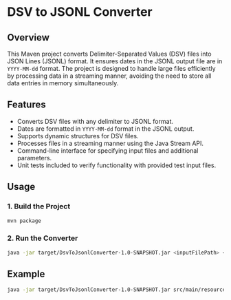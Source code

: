 # DSV to JSONL Converter

## Overview
This Maven project converts Delimiter-Separated Values (DSV) files into JSON Lines (JSONL) format. It ensures dates in the JSONL output file are in `YYYY-MM-dd` format. The project is designed to handle large files efficiently by processing data in a streaming manner, avoiding the need to store all data entries in memory simultaneously.

## Features
- Converts DSV files with any delimiter to JSONL format.
- Dates are formatted in `YYYY-MM-dd` format in the JSONL output.
- Supports dynamic structures for DSV files.
- Processes files in a streaming manner using the Java Stream API.
- Command-line interface for specifying input files and additional parameters.
- Unit tests included to verify functionality with provided test input files.

## Usage

### 1. Build the Project
```sh
mvn package
```
### 2. Run the Converter
```sh
java -jar target/DsvToJsonlConverter-1.0-SNAPSHOT.jar <inputFilePath> <outputFilePath> <delimiter>
```

## Example
```sh
java -jar target/DsvToJsonlConverter-1.0-SNAPSHOT.jar src/main/resources/files/DSV_input1.txt src/main/resources/files/output.json ','
```